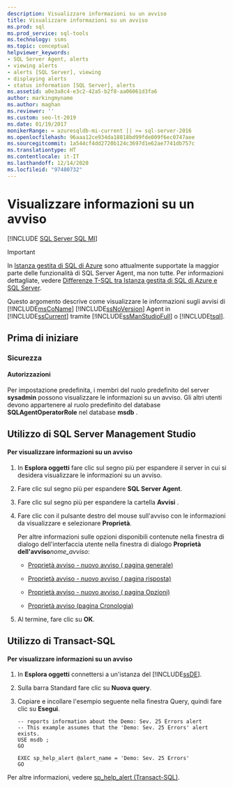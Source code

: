 ```yaml
---
description: Visualizzare informazioni su un avviso
title: Visualizzare informazioni su un avviso
ms.prod: sql
ms.prod_service: sql-tools
ms.technology: ssms
ms.topic: conceptual
helpviewer_keywords:
- SQL Server Agent, alerts
- viewing alerts
- alerts [SQL Server], viewing
- displaying alerts
- status information [SQL Server], alerts
ms.assetid: a0e3a8c4-e3c2-42a5-b2f8-aa06061d3fa6
author: markingmyname
ms.author: maghan
ms.reviewer: ''
ms.custom: seo-lt-2019
ms.date: 01/19/2017
monikerRange: = azuresqldb-mi-current || >= sql-server-2016
ms.openlocfilehash: 96aaa12ce934da18818bd99fde009f6ec0747aee
ms.sourcegitcommit: 1a544cf4dd2720b124c3697d1e62ae7741db757c
ms.translationtype: HT
ms.contentlocale: it-IT
ms.lasthandoff: 12/14/2020
ms.locfileid: "97480732"
---
```

# <a name="view-information-about-an-alert"></a>Visualizzare informazioni su un avviso

[!INCLUDE [SQL Server SQL MI](../../includes/applies-to-version/sql-asdbmi.md)]

> [!IMPORTANT]  
> In [Istanza gestita di SQL di Azure](/azure/sql-database/sql-database-managed-instance) sono attualmente supportate la maggior parte delle funzionalità di SQL Server Agent, ma non tutte. Per informazioni dettagliate, vedere [Differenze T-SQL tra Istanza gestita di SQL di Azure e SQL Server](/azure/sql-database/sql-database-managed-instance-transact-sql-information#sql-server-agent).

Questo argomento descrive come visualizzare le informazioni sugli avvisi di [!INCLUDE[msCoName](../../includes/msconame_md.md)] [!INCLUDE[ssNoVersion](../../includes/ssnoversion-md.md)] Agent in [!INCLUDE[ssCurrent](../../includes/sscurrent-md.md)] tramite [!INCLUDE[ssManStudioFull](../../includes/ssmanstudiofull-md.md)] o [!INCLUDE[tsql](../../includes/tsql-md.md)].  
  
## <a name="before-you-begin"></a><a name="BeforeYouBegin"></a>Prima di iniziare  
  
### <a name="security"></a><a name="Security"></a>Sicurezza  
  
#### <a name="permissions"></a><a name="Permissions"></a>Autorizzazioni  
Per impostazione predefinita, i membri del ruolo predefinito del server **sysadmin** possono visualizzare le informazioni su un avviso. Gli altri utenti devono appartenere al ruolo predefinito del database **SQLAgentOperatorRole** nel database **msdb** .  
  
## <a name="using-sql-server-management-studio"></a><a name="SSMSProcedure"></a>Utilizzo di SQL Server Management Studio  
  
#### <a name="to-view-information-about-an-alert"></a>Per visualizzare informazioni su un avviso  
  
1.  In **Esplora oggetti** fare clic sul segno più per espandere il server in cui si desidera visualizzare le informazioni su un avviso.  
  
2.  Fare clic sul segno più per espandere **SQL Server Agent**.  
  
3.  Fare clic sul segno più per espandere la cartella **Avvisi** .  
  
4.  Fare clic con il pulsante destro del mouse sull'avviso con le informazioni da visualizzare e selezionare **Proprietà**.  
  
    Per altre informazioni sulle opzioni disponibili contenute nella finestra di dialogo dell'interfaccia utente nella finestra di dialogo **Proprietà dell'avviso**_nome\_avviso_:  
  
    -   [Proprietà avviso - nuovo avviso &#40; pagina generale&#41;](../../ssms/agent/alert-properties-new-alert-general-page.md)  
  
    -   [Proprietà avviso - nuovo avviso &#40; pagina risposta&#41;](../../ssms/agent/alert-properties-new-alert-response-page.md)  
  
    -   [Proprietà avviso - nuovo avviso &#40; pagina Opzioni&#41;](../../ssms/agent/alert-properties-new-alert-options-page.md)  
  
    -   [Proprietà avviso &#40;pagina Cronologia&#41;](../../ssms/agent/alert-properties-history-page.md)  
  
5.  Al termine, fare clic su **OK**.  
  
## <a name="using-transact-sql"></a><a name="TsqlProcedure"></a>Utilizzo di Transact-SQL  
  
#### <a name="to-view-information-about-an-alert"></a>Per visualizzare informazioni su un avviso  
  
1.  In **Esplora oggetti** connettersi a un'istanza del [!INCLUDE[ssDE](../../includes/ssde_md.md)].  
  
2.  Sulla barra Standard fare clic su **Nuova query**.  
  
3.  Copiare e incollare l'esempio seguente nella finestra Query, quindi fare clic su **Esegui**.  
  
    ```  
    -- reports information about the Demo: Sev. 25 Errors alert  
    -- This example assumes that the 'Demo: Sev. 25 Errors' alert exists.  
    USE msdb ;  
    GO  
  
    EXEC sp_help_alert @alert_name = 'Demo: Sev. 25 Errors'  
    GO  
    ```  
  
Per altre informazioni, vedere [sp_help_alert (Transact-SQL)](../../relational-databases/system-stored-procedures/sp-help-alert-transact-sql.md).  
